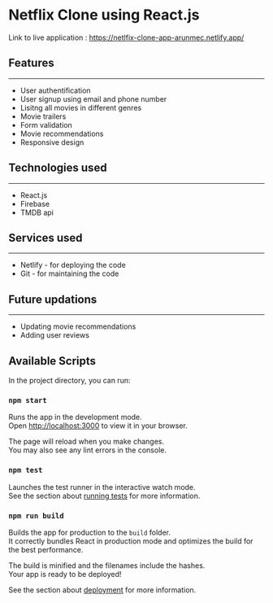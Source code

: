 # Netflix Clone using React.js

Link to live application : https://netlfix-clone-app-arunmec.netlify.app/

## Features
***

* User authentification
* User signup using email and phone number
* Lisitng all movies in different genres
* Movie trailers
* Form validation
* Movie recommendations
* Responsive design

## Technologies used
***

* React.js
* Firebase
* TMDB api

## Services used
***

* Netlify - for deploying the code
* Git - for maintaining the code

## Future updations
***

* Updating movie recommendations
* Adding user reviews

## Available Scripts

In the project directory, you can run:

### `npm start`

Runs the app in the development mode.\
Open [http://localhost:3000](http://localhost:3000) to view it in your browser.

The page will reload when you make changes.\
You may also see any lint errors in the console.

### `npm test`

Launches the test runner in the interactive watch mode.\
See the section about [running tests](https://facebook.github.io/create-react-app/docs/running-tests) for more information.

### `npm run build`

Builds the app for production to the `build` folder.\
It correctly bundles React in production mode and optimizes the build for the best performance.

The build is minified and the filenames include the hashes.\
Your app is ready to be deployed!

See the section about [deployment](https://facebook.github.io/create-react-app/docs/deployment) for more information.
